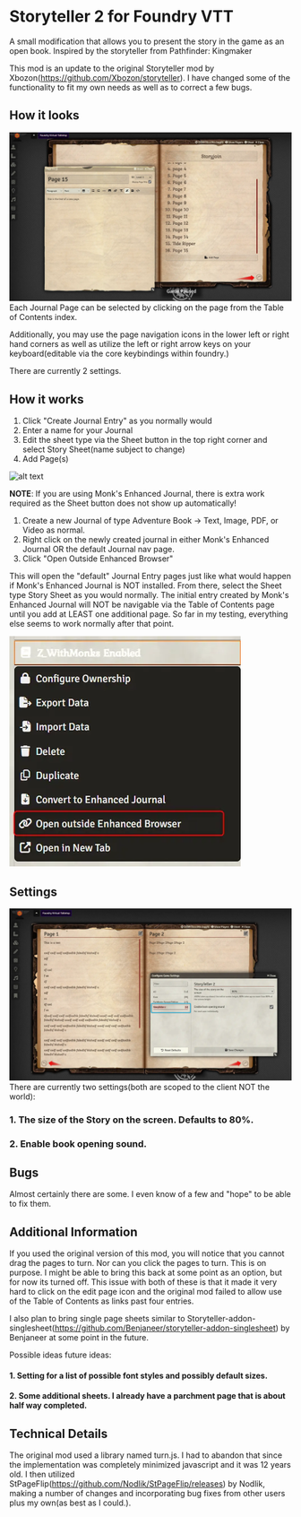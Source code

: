 # Storyteller 2 for Foundry VTT

A small modification that allows you to present the story in the game as an open book. Inspired by the storyteller from Pathfinder: Kingmaker

This mod is an update to the original Storyteller mod by Xbozon(https://github.com/Xbozon/storyteller). I have changed some of the functionality to fit my own needs as well as to correct a few bugs.

## How it looks

![alt text](.github/Story_Table_of_Contents_and_New_Text_Page.webp "Title")
Each Journal Page can be selected by clicking on the page from the Table of Contents index.

Additionally, you may use the page navigation icons in the lower left or right hand corners as well as utilize the left or right arrow keys on your keyboard(editable via the core keybindings within foundry.)

There are currently 2 settings.

## How it works

1. Click "Create Journal Entry" as you normally would
2. Enter a name for your Journal
3. Edit the sheet type via the Sheet button in the top right corner and select Story Sheet(name subject to change)
4. Add Page(s)

![alt text](.github/StoryTeller2.gif "Title")

**NOTE**: If you are using Monk's Enhanced Journal, there is extra work required as the Sheet button does not show up automatically!

1. Create a new Journal of type Adventure Book -> Text, Image, PDF, or Video as normal.
2. Right click on the newly created journal in either Monk's Enhanced Journal OR the default Journal nav page.
3. Click "Open Outside Enhanced Browser"

This will open the "default" Journal Entry pages just like what would happen if Monk's Enhanced Journal is NOT installed. From there, select the Sheet type Story Sheet as you would normally. The initial entry created by Monk's Enhanced Journal will NOT be navigable via the Table of Contents page until you add at LEAST one additional page. So far in my testing, everything else seems to work normally after that point.

![alt text](.github/Monks_Enhanced_Journal_Open_Outside.webp "Title")

## Settings

![alt text](.github/Settings_and_Page_2.webp "Title")
There are currently two settings(both are scoped to the client NOT the world):

### 1. The size of the Story on the screen. Defaults to 80%.

### 2. Enable book opening sound.

## Bugs

Almost certainly there are some. I even know of a few and "hope" to be able to fix them.

## Additional Information

If you used the original version of this mod, you will notice that you cannot drag the pages to turn. Nor can you click the pages to turn. This is on purpose. I might be able to bring this back at some point as an option, but for now its turned off. This issue with both of these is that it made it very hard to click on the edit page icon and the original mod failed to allow use of the Table of Contents as links past four entries.

I also plan to bring single page sheets similar to Storyteller-addon-singlesheet(https://github.com/Benjaneer/storyteller-addon-singlesheet) by Benjaneer at some point in the future.

Possible ideas future ideas:

#### 1. Setting for a list of possible font styles and possibly default sizes.

#### 2. Some additional sheets. I already have a parchment page that is about half way completed.

## Technical Details

The original mod used a library named turn.js. I had to abandon that since the implementation was completely minimized javascript and it was 12 years old. I then utilized StPageFlip(https://github.com/Nodlik/StPageFlip/releases) by Nodlik, making a number of changes and incorporating bug fixes from other users plus my own(as best as I could.).
